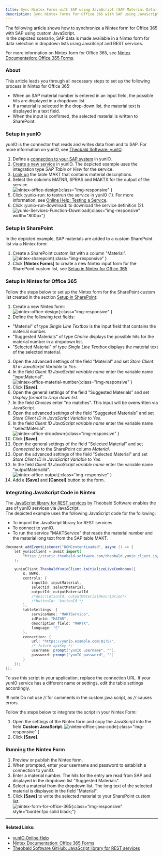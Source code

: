 ```yaml
---
title: Sync Nintex Forms with SAP using JavaScript (SAP Material Data)
description: Sync Nintex Forms for Office 365 with SAP using JavaScript
---
```


The following article shows how to synchronize a Nintex form for Office 365 with SAP using custom JavaScript.<br>
In the depicted scenario, SAP data is made available in a Nintex form for data selection in dropdown lists using JavaScript and REST services.

For more information on Nintex form for Office 365, see [Nintex Documentation: Office 365 Forms](https://help.nintex.com/en-US/office365/Forms/DesignForms.htm).

### About 

This article leads you through all necessary steps to set up the following process in Nintex for Office 365:
- When an SAP material number is entered in an input field, the possible hits are displayed in a dropdown list.
- If a material is selected in the drop-down list, the material text is displayed in a text field.
- When the input is confirmed, the selected material is written to SharePoint.


### Setup in yunIO

yunIO is the connector that reads and writes data from and to SAP.
For more information on yunIO, see [Theobald Software: yunIO](https://theobald-software.com/en/yunio/).

1. Define a [connection to your SAP system](https://help.theobald-software.com/en/yunio/sap-connection) in yunIO. 
2. [Create a new service](https://help.theobald-software.com/en/yunio/getting-started#creating-a-service) in yunIO. 
The depicted example uses the integration type *SAP Table or View* for the service.
3. [Look up](https://help.theobald-software.com/en/yunio/bapis-and-function-modules#look-up-a-function-module--bapi) the table MAKT that contains material descriptions. 
4. Select the columns MATNR, SPRAS and MAKTX for the output of the service.<br>
![nintex-office-design](../assets/images/yunio/articles/nintex-office-yunIO.png){:class="img-responsive" }
5. Click :yunio-run: to testrun the service in yunIO (1). For more information, see [Online Help: Testing a Service](https://help.theobald-software.com/en/yunio/run-services#testing-a-service).
6. Click :yunio-run-download: to download the service definition (2).<br>
![yunio-Services-Function-Download](../assets/images/yunio/articles/yunio-run-services-function-download.png){:class="img-responsive" width="800px"}

### Setup in SharePoint

In the depicted example, SAP materials are added to a custom SharePoint list via a Nintex form:

1. Create a SharePoint custom list with a column "Material".<br>
![nintex-sharepoint](../assets/images/yunio/articles/nintex-sharepoint.png){:class="img-responsive" }
2. Click **[Nintex Forms]** to create a new Nintex input form for the SharePoint custom list, see [Setup in Nintex for Office 365](#setup-in-nintex-for-office-365).

### Setup in Nintex for Office 365

Follow the steps below to set up the Nintex form for the SharePoint custom list created in the section [Setup in SharePoint](#setup-in-sharepoint):

1. Create a new Nintex form:<br>
![nintex-office-design](../assets/images/yunio/articles/nintex-office-design.png){:class="img-responsive" }
2. Define the following text fields:
- "Material" of type *Single Line Textbox* is the input field that contains the material number. 
- "Suggested Materials" of type *Choice* displays the possible hits for the material number in a dropdown list. 
- "Selected Material" of type *Single Line Textbox* displays the material text of the selected material.
3. Open the advanced settings of the field "Material" and set *Store Client ID in JavaScript Variable* to *Yes*.
4. In the field *Client ID JavaScript variable name* enter the variable name "inputMaterial".<br>
![nintex-office-material-number](../assets/images/yunio/articles/nintex-office-material-number.png){:class="img-responsive" }
5. Click **[Save]**.
6. Open the general settings of the field "Suggested Materials" and set *Display format* to *Drop down list*.
7. In the field *Choices* enter "no matches". This input will be overwritten via JavaScript.
8. Open the advanced settings of the field "Suggested Materials" and set *Store Client ID in JavaScript Variable* to *Yes*.
9. In the field *Client ID JavaScript variable name* enter the variable name "selectMaterial".<br>
![nintex-office-dropdown](../assets/images/yunio/articles/nintex-office-dropdown.png){:class="img-responsive" }
10. Click **[Save]**.
11. Open the general settings of the field "Selected Material" and set *Connected to* to the SharePoint column *Material*.
12. Open the advanced settings of the field "Selected Material" and set *Store Client ID in JavaScript Variable* to *Yes*.
13. In the field *Client ID JavaScript variable name* enter the variable name "outputMaterialId".<br>
![nintex-office-output](../assets/images/yunio/articles/nintex-office-output.png){:class="img-responsive" }
14. Add a **[Save]** and **[Cancel]** button to the form.

### Integrating JavaScript Code in Nintex

The [JavaScript library for REST services](https://github.com/theobald-software/static.theobald-software.github.io/tree/main/theobald.yunio.client.js) by Theobald Software enables the use of yunIO services via JavaScript.<br>
The depicted example uses the following JavaScript code for the following:
- To import the JavaScript library for REST services.
- To connect to yunIO.
- To run the service "MAKTService" that reads the material number and the material long text from the SAP table MAKT.

```java linenums="1" title="Java Script to run a yunIO Service"
document.addEventListener("DOMContentLoaded", async () => {
    let yunioClient = await import(
        "https://static.theobald-software.com/theobald.yunio.client.js/dist/theobald.yunio.client.js"
    );

    yunioClient.TheobaldYunioClient.initializeLiveCombobox({
        $: NWF$,
        controls: {
            inputId: inputMaterial,
            selectId: selectMaterial,
            outputId: outputMaterialId
            /*descriptionId: outputMaterialDescription*/
            /*buttonId: 'buttonId'*/
        },
        tableSettings: {
            serviceName: "MAKTService",
            idField: "MATNR",
            description field: "MAKTX",
            language: "E"
        },
        connection: {
            url: "https://yunio.example.com:8175/",
            /* future apiKey */
            username: prompt("yunIO username", ""),
            password: prompt("yunIO password", "")
        }
    });
});
```

To use this script in your application, replace the connection URL. 
If your yunIO service has a different name or settings, edit the table settings accordingly.

!!! note
    Do not use *//* for comments in the custom java script, as *//* causes errors.

Follow the steps below to integrate the script in your Nintex Form:

1. Open the settings of the Nintex form and copy the JavaScript into the field **Custom JavaScript**.
![nintex-office-java-code](../assets/images/yunio/articles/nintex-office-java-code.png){:class="img-responsive" }
2. Click **[Save]**.


### Running the Nintex Form
1. Preview or publish the Nintex form.
2. When prompted, enter your username and password to establish a connection to yunIO.
3. Enter a material number. The hits for the entry are read from SAP and displayed in the dropdown list "Suggested Materials".
4. Select a material from the dropdown list. The long text of the selected material is displayed in the field "Material".
5. Click **[Save]** to write the selected material to your SharePoint custom list.<br>
![nintex-form-for-office-365](../assets/images/yunio/articles/nintex-form-for-office-365.gif){:class="img-responsive" style="border:1px solid black;"}


******
#### Related Links:
- [yunIO Online Help](https://help.theobald-software.com/en/yunio/)
- [Nintex Documentation: Office 365 Forms](https://help.nintex.com/en-US/office365/Forms/DesignForms.htm)
- [Theobald Software GitHub: JavaScript library for REST services](https://github.com/theobald-software/static.theobald-software.github.io/tree/main/theobald.yunio.client.js)
